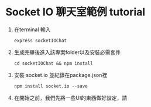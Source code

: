 # Socket IO 聊天室範例 tutorial

1. 在terminal 輸入

	```shell
	express socketIOChat
	```

2. 生成完畢後進入該專案folder以及安裝必需套件

	```shell
	cd socketIOChat && npm install
	```

3. 安裝 socket.io 並紀錄在package.json裡

	```shell
	npm install socket.io --save
	```

4. 在開始之前，我們先將一些UI的東西做好設定，請